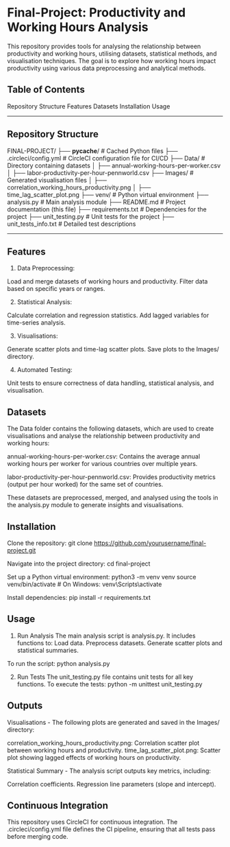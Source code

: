 # Final-Project: Productivity and Working Hours Analysis

This repository provides tools for analysing the relationship between productivity and working hours, utilising datasets, statistical methods, and visualisation techniques. The goal is to explore how working hours impact productivity using various data preprocessing and analytical methods.

## Table of Contents
Repository Structure
Features
Datasets
Installation
Usage

---

## Repository Structure

FINAL-PROJECT/
├── __pycache__/                   # Cached Python files
├── .circleci/config.yml           # CircleCI configuration file for CI/CD
├── Data/                          # Directory containing datasets
│   ├── annual-working-hours-per-worker.csv
│   ├── labor-productivity-per-hour-pennworld.csv
├── Images/                        # Generated visualisation files
│   ├── correlation_working_hours_productivity.png
│   ├── time_lag_scatter_plot.png
├── venv/                          # Python virtual environment
├── analysis.py                    # Main analysis module
├── README.md                      # Project documentation (this file)
├── requirements.txt               # Dependencies for the project
├── unit_testing.py                # Unit tests for the project
├── unit_tests_info.txt            # Detailed test descriptions

---

## Features

1. Data Preprocessing:

Load and merge datasets of working hours and productivity.
Filter data based on specific years or ranges.

2. Statistical Analysis:

Calculate correlation and regression statistics.
Add lagged variables for time-series analysis.

3. Visualisations:

Generate scatter plots and time-lag scatter plots.
Save plots to the Images/ directory.

4. Automated Testing:

Unit tests to ensure correctness of data handling, statistical analysis, and visualisation.

## Datasets

The Data folder contains the following datasets, which are used to create visualisations and analyse the relationship between productivity and working hours:

annual-working-hours-per-worker.csv: Contains the average annual working hours per worker for various countries over multiple years.

labor-productivity-per-hour-pennworld.csv: Provides productivity metrics (output per hour worked) for the same set of countries.

These datasets are preprocessed, merged, and analysed using the tools in the analysis.py module to generate insights and visualisations.

## Installation

Clone the repository:
git clone https://github.com/yourusername/final-project.git

Navigate into the project directory:
cd final-project

Set up a Python virtual environment:
python3 -m venv venv
source venv/bin/activate   # On Windows: venv\Scripts\activate

Install dependencies:
pip install -r requirements.txt

## Usage

1. Run Analysis
The main analysis script is analysis.py. It includes functions to:
Load data.
Preprocess datasets.
Generate scatter plots and statistical summaries.

To run the script:
python analysis.py

2. Run Tests
The unit_testing.py file contains unit tests for all key functions. To execute the tests:
python -m unittest unit_testing.py

## Outputs

Visualisations - The following plots are generated and saved in the Images/ directory:

correlation_working_hours_productivity.png: Correlation scatter plot between working hours and productivity.
time_lag_scatter_plot.png: Scatter plot showing lagged effects of working hours on productivity.

Statistical Summary - The analysis script outputs key metrics, including:

Correlation coefficients.
Regression line parameters (slope and intercept).

## Continuous Integration
This repository uses CircleCI for continuous integration. The .circleci/config.yml file defines the CI pipeline, ensuring that all tests pass before merging code.

